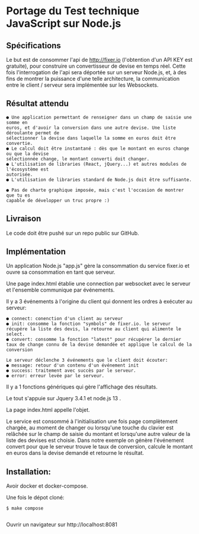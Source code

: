 # Portage du Test technique JavaScript sur Node.js


## Spécifications

Le but est de consommer l'api de ​http://fixer.io​ (l'obtention d'un API KEY est gratuite), pour
construire un convertisseur de devise en temps réel.
Cette fois l'interrogation de l'api sera déportée sur un serveur Node.js, et, à des fins de montrer la puissance d'une telle architecture, la communication entre le client / serveur
sera implémentée sur les Websockets.

## Résultat attendu

```
● Une application permettant de renseigner dans un champ de saisie une somme en
euros, et d'avoir la conversion dans une autre devise. Une liste déroulante permet de
sélectionner la devise dans laquelle la somme en euros doit être convertie.
● Le calcul doit être instantané : dès que le montant en euros change ou que la devise
sélectionnée change, le montant converti doit changer.
● L'utilisation de libraries (React, jQuery...) et autres modules de l'écosystème est
autorisée.
● L'utilisation de libraries standard de Node.js doit être suffisante.

● Pas de charte graphique imposée, mais c'est l'occasion de montrer que tu es
capable de développer un truc propre :)
```

## Livraison

Le code doit être pushé sur un repo public sur GitHub.

## Implémentation

Un application Node.js "app.js" gère la consommation du service fixer.io et ouvre sa consommation en tant que serveur.

Une page index.html établie une connection par websocket avec le serveur et l'ensemble communique par événements.

Il y a 3 événements à l'origine du client qui donnent les ordres à exécuter au serveur:
```
● connect: conenction d'un client au serveur
● init: consomme la fonction "symbols" de fixer.io. le serveur récupére la liste des devis, la retourne au client qui alimente le select.
● convert: consomme la fonction "latest" pour récupérer le dernier taux de change connu de la devise demandée et applique le calcul de la conversion

Le serveur déclenche 3 événements que le client doit écouter:
● message: retour d'un contenu d'un événement init
● success: traitement avec succès par le serveur.
● error: erreur levée par le serveur.

```

Il y a 1 fonctions génériques qui gère l'affichage des résultats.

Le tout s'appuie sur Jquery 3.4.1 et node.js 13 . 

La page index.html appelle l'objet.

Le service est consommé à l'initialisation une fois page complètement chargée, au moment de changer ou lorsqu'une touche du clavier est relâchée sur le champ de saisie du montant
et lorsqu'une autre valeur de la liste des devises est choisie. 
Dans notre exemple on génère l'événement convert pour que le serveur trouve le taux de conversion, calcule le montant en euros dans la devise demandé et retourne le résultat.

## Installation:

Avoir docker et docker-compose.

Une fois le dépot cloné:
```
$ make compose


```
Ouvrir un navigateur sur http://localhost:8081
